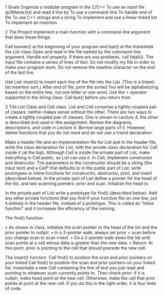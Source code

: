 1          Goals
Organize a modular program in the C/C++
To use an input file (p3Meow.txt) and read it line by
To use a command-line
To handle end of file
To use C++ strings and a string
To implement and use a linear linked list
To implement an insertion
 

2          The Project
Implement a main function with a command-line argument that does these things:

 

Call banner() at the beginning of your program and bye() at the
Instantiate the List class
Open and read in the file named by the command-line argument. Handle eof properly.  If there are any problems, call fatal)().
The input file contains a series of lines of text. Do not modify my file in order to make your program work. Do not remove the newline character on the end of the last line.

Use List::insert() to insert each line of the file into the List. (This is a linked-list insertion sort.)
After end of file, print the sorted You will be alphabetizing based on the entire line, not one letter or one word. Use the < operator supported in the string class.
Call bye() before you return from
 

3          The List Class and Cell class.
List and Cell comprise a tightly coupled pair of classes: neither makes sense without the other. There are two ways to create a tightly coupled pair of classes. One is shown in Lecture 4, the other is described and used in this assignment. Review the diagrams, descriptions, and code in Lecture 4. Borrow large parts of it. However, delete functions that you do not need and do not use a friend declaration.

Make a header file and an implementation file for List and
In the header file, write the class declaration for List, with the private class declaration for Cell inside it (at the top).
Although Cell is inside the private part of List, make everything in Cell public, so List can use it.
In Cell, implement constructor and destructor. The parameters to the constructor should be a string (the input text) and a Cell* that defaults to
In the public part of List, write prototypes or inline functions for constructor, destructor, print, and insert (described below).
In the private part of List define a pointer for the head of the list, and two scanning pointers: prior and scan. Initialize the head to
 

In the private part of List write a prototype for find() (described below). Add any other private functions that you find
If your function fits on one line, put it entirely in the header file, instead of a prototype. This is called an “inline function” and it increases the efficiency of the running
 

The find() function.
 

•    As shown in class, initialize the scan pointer to the head of the list and the prior pointer to nullptr.
•    In a 2-pointer walk, always set prior = scan before you change scan to scan->next.
•    Do a 2-pointer walk down the list until scan points at a cell whose data is greater than the new data.
•    Return. At this point, prior is pointing to the cell that should precede the new cell.

The insert() function.
Call find() to position the scan and prior pointers on your linked
Call find() to position the scan and prior pointers on your linked list.
 Instantiate a new Cell containing the line of text you just read and pointing to whatever scan
currently points to.
Then check prior: if it is nullptr, make head point at the new cell. Otherwise, make the cell that prior points at point at the new cell.
If you do this in the right order, it is four lines of code.
